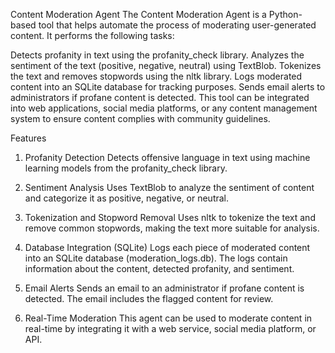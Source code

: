 Content Moderation Agent
The Content Moderation Agent is a Python-based tool that helps automate the process of moderating user-generated content. It performs the following tasks:

Detects profanity in text using the profanity_check library.
Analyzes the sentiment of the text (positive, negative, neutral) using TextBlob.
Tokenizes the text and removes stopwords using the nltk library.
Logs moderated content into an SQLite database for tracking purposes.
Sends email alerts to administrators if profane content is detected.
This tool can be integrated into web applications, social media platforms, or any content management system to ensure content complies with community guidelines.

Features
1. Profanity Detection
Detects offensive language in text using machine learning models from the profanity_check library.

2. Sentiment Analysis
Uses TextBlob to analyze the sentiment of content and categorize it as positive, negative, or neutral.

3. Tokenization and Stopword Removal
Uses nltk to tokenize the text and remove common stopwords, making the text more suitable for analysis.

4. Database Integration (SQLite)
Logs each piece of moderated content into an SQLite database (moderation_logs.db). The logs contain information about the content, detected profanity, and sentiment.

5. Email Alerts
Sends an email to an administrator if profane content is detected. The email includes the flagged content for review.

6. Real-Time Moderation
This agent can be used to moderate content in real-time by integrating it with a web service, social media platform, or API.

